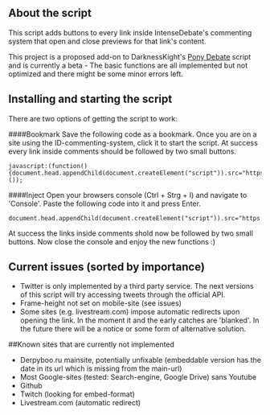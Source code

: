 ## About the script
This script adds buttons to every link inside IntenseDebate's commenting system that open and close previews for that link's content.

This project is a proposed add-on to DarknessKight's <a href="https://github.com/Darknesskight/PonyDebate">Pony Debate</a> script and is currently a beta - The basic functions are all implemented but not optimized and there might be some minor errors left. 

## Installing and starting the script
There are two options of getting the script to work: 

####Bookmark
Save the following code as a bookmark. Once you are on a site using the ID-commenting-system, click it to start the script. At success every link inside comments should be followed by two small buttons.
```
javascript:(function(){document.head.appendChild(document.createElement("script")).src="https://raw.githubusercontent.com/Piperita/PD_previewLinks/master/popupLinks.js";}());
```

####Inject
Open your browsers console (Ctrl + Strg + I) and navigate to 'Console'. 
Paste the following code into it and press Enter. 
```
document.head.appendChild(document.createElement("script")).src="https://raw.githubusercontent.com/Piperita/PD_previewLinks/master/LinkPreview/popupLinks.js";
```
At success the links inside comments shold now be followed by two small buttons. Now close the console and enjoy the new functions :)

## Current issues (sorted by importance)
* Twitter is only implemented by a third party service. The next versions of this script will try accessing tweets through the official API.
* Frame-height not set on mobile-site (see issues) 
* Some sites (e.g. livestream.com) impose automatic redirects upon opening the link. In the moment it and the early catches are 'blanked'. In the future there will be a notice or some form of alternative solution.

##Known sites that are currently not implemented
* Derpyboo.ru mainsite, potentially unfixable (embeddable version has the date in its url which is missing from the main-url)
* Most Google-sites (tested: Search-engine, Google Drive) sans Youtube
* Github
* Twitch (looking for embed-format)
* Livestream.com (automatic redirect)
